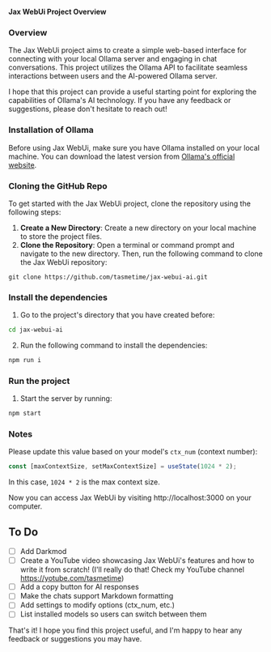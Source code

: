 **Jax WebUi Project Overview**

### Overview

The Jax WebUi project aims to create a simple web-based interface for connecting with your local Ollama server and engaging in chat conversations. This project utilizes the Ollama API to facilitate seamless interactions between users and the AI-powered Ollama server.

I hope that this project can provide a useful starting point for exploring the capabilities of Ollama's AI technology. If you have any feedback or suggestions, please don't hesitate to reach out!

### Installation of Ollama

Before using Jax WebUi, make sure you have Ollama installed on your local machine. You can download the latest version from [Ollama's official website](https://ollama.com).

### Cloning the GitHub Repo

To get started with the Jax WebUi project, clone the repository using the following steps:

1. **Create a New Directory**: Create a new directory on your local machine to store the project files.
2. **Clone the Repository**: Open a terminal or command prompt and navigate to the new directory. Then, run the following command to clone the Jax WebUi repository:

```
git clone https://github.com/tasmetime/jax-webui-ai.git
```

### Install the dependencies

1. Go to the project's directory that you have created before:

```bash
cd jax-webui-ai
```

2. Run the following command to install the dependencies:

```bash
npm run i
```

### Run the project

1. Start the server by running:

```bash
npm start
```

### Notes

Please update this value based on your model's `ctx_num` (context number):

```js
const [maxContextSize, setMaxContextSize] = useState(1024 * 2);
```

In this case, `1024 * 2` is the max context size.

Now you can access Jax WebUi by visiting http://localhost:3000 on your computer.

## **To Do**

- [ ] Add Darkmod
- [ ] Create a YouTube video showcasing Jax WebUi's features and how to write it from scratch! (I'll really do that! Check my YouTube channel https://yotube.com/tasmetime)
- [ ] Add a copy button for AI responses
- [ ] Make the chats support Markdown formatting
- [ ] Add settings to modify options (ctx_num, etc.)
- [ ] List installed models so users can switch between them

That's it! I hope you find this project useful, and I'm happy to hear any feedback or suggestions you may have.
